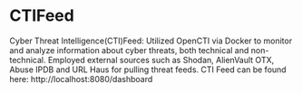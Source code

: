 # CTIFeed
Cyber Threat Intelligence(CTI)Feed:
Utilized OpenCTI via Docker to monitor and analyze information about cyber threats, both technical and non-technical. Employed external sources such as Shodan, AlienVault OTX, Abuse IPDB and URL Haus for pulling threat feeds.
CTI Feed can be found here: http://localhost:8080/dashboard
